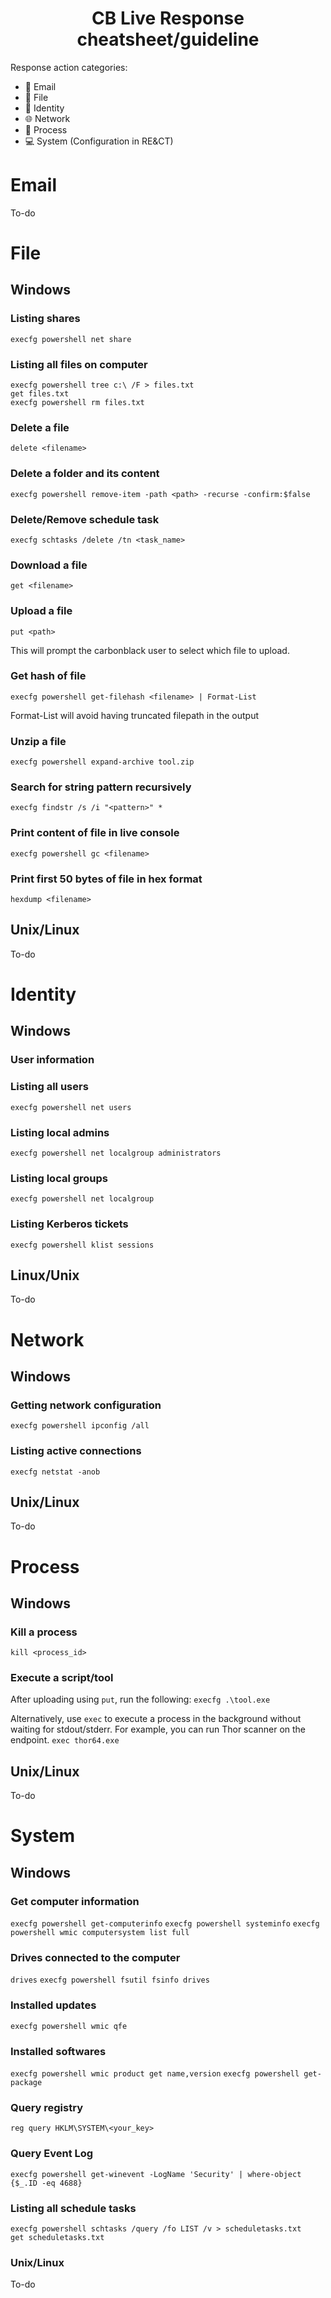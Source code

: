<div align="center">
<h1 align="center">CB Live Response cheatsheet/guideline</h1>
</div>

Response action categories:
- :e-mail: Email
- :page_facing_up: File
- :key: Identity
- :globe_with_meridians: Network
- :space_invader: Process
- :computer: System (Configuration in RE&CT)


# Email

To-do

# File

## Windows

### Listing shares
```execfg powershell net share```

### Listing all files on computer
```
execfg powershell tree c:\ /F > files.txt
get files.txt
execfg powershell rm files.txt
```

### Delete a file
```delete <filename>```

### Delete a folder and its content
```execfg powershell remove-item -path <path> -recurse -confirm:$false```

### Delete/Remove schedule task
```execfg schtasks /delete /tn <task_name>```

### Download a file
```get <filename>```

### Upload a file
```put <path>```

This will prompt the carbonblack user to select which file to upload.

### Get hash of file
```execfg powershell get-filehash <filename> | Format-List```

Format-List will avoid having truncated filepath in the output

### Unzip a file
```execfg powershell expand-archive tool.zip```

### Search for string pattern recursively
```execfg findstr /s /i "<pattern>" *```

### Print content of file in live console
```execfg powershell gc <filename>```

### Print first 50 bytes of file in hex format
```hexdump <filename>```

## Unix/Linux

To-do



# Identity

## Windows
### User information


### Listing all users
```execfg powershell net users```

### Listing local admins
```execfg powershell net localgroup administrators```

### Listing local groups
```execfg powershell net localgroup```

### Listing Kerberos tickets
```execfg powershell klist sessions```

## Linux/Unix

To-do



# Network

## Windows

### Getting network configuration
```execfg powershell ipconfig /all```

### Listing active connections
```execfg netstat -anob```

## Unix/Linux

To-do



# Process 

## Windows

### Kill a process
```kill <process_id>```

### Execute a script/tool
After uploading using ```put```, run the following:
```execfg .\tool.exe```

Alternatively, use ```exec``` to execute a process in the background without waiting for stdout/stderr.
For example, you can run Thor scanner on the endpoint. 
```exec thor64.exe```

## Unix/Linux

To-do


# System

## Windows

### Get computer information
```execfg powershell get-computerinfo```
```execfg powershell systeminfo```
```execfg powershell wmic computersystem list full```

### Drives connected to the computer
```drives```
```execfg powershell fsutil fsinfo drives```

### Installed updates
```execfg powershell wmic qfe```

### Installed softwares
```execfg powershell wmic product get name,version```
```execfg powershell get-package```

### Query registry
```reg query HKLM\SYSTEM\<your_key>```

### Query Event Log
```execfg powershell get-winevent -LogName 'Security' | where-object {$_.ID -eq 4688}```

### Listing all schedule tasks
```
execfg powershell schtasks /query /fo LIST /v > scheduletasks.txt
get scheduletasks.txt
```

### Unix/Linux

To-do
